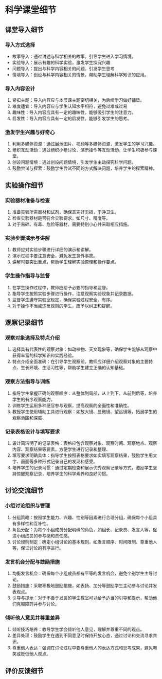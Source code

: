 # 科学课堂细节

## 课堂导入细节

### 导入方式选择

+ 故事导入：通过讲述与科学相关的故事，引导学生进入学习情境。
+ 实验导入：展示有趣的科学实验，激发学生探究兴趣
+ 问题导入：提出与科学内容相关的问题，引发学生思考
+ 情境导入：创设与科学内容相关的情景，帮助学生理解科学知识的应用。

### 导入内容设计

1. 紧扣主题：导入内容应与本节课主题密切相关，为后续学习做好铺垫。
2. 难度适宜：导入内容应与学生认知水平相符，避免过难或过易
3. 趣味性：导入内容应具有一定的趣味性，能够吸引学生的注意力。
4. 启发性：导入内容应具有一定的启发性，能够引发学生的思考。

### 激发学生兴趣与好奇心

1. 利用多媒体资源：通过展示图片、视频等多媒体资源，激发学生的学习兴趣。
2. 组织互动活动：通过组织小组讨论，演示操作等互动活动，让学生积极参与课堂。
3. 创设问题情境：通过创设问题情境，引发学生主动探究科学问题。
4. 鼓励尝试与探索：鼓励学生尝试不同的方式解决问题，培养学生的探索精神。

## 实验操作细节

### 实验器材准备与检查

1. 准备实验所需器材和试剂，确保其完好无损，干净卫生。
2. 检查实验器材是否符合实验要求，如尺寸、精度等。
3. 对于易碎、有毒、危险等器材，需要特别小心并采取相应措施。

### 实验步骤演示与讲解

1. 教师应对实验步骤进行详细的演示和讲解。
2. 演示过程中要注意安全，避免发生意外事故。
3. 讲解时要突出重点，帮助学生理解实验原理和操作要点。

### 学生操作指导与监督

1. 在学生操作过程中，教师应给予必要的指导和监督。
2. 指导学生按照实验步骤进行操作，注意观察实验现象并记录数据。
3. 监督学生遵守实验室规定，确保实验过程安全、有序。
4. 对于操作不当或违反规则的学生，应予以纠正和提醒。

## 观察记录细节

### 观察对象选择及特点介绍

1. 选择具有代表性的观察对象：如动植物、天文现象等，确保学生能够从观察中获得丰富的科学知识和实践经验。
2. 特点介绍全面准确：在引导学生观察前，教师应详细介绍观察对象的主要特点、生长环境、生活习性等，帮助学生建立正确的认知基础。

### 观察方法指导与训练

1. 指导学生掌握正确的观察顺序：从整体到局部，从上到下，从前到后等，培养学生的有序观察能力。
2. 训练学生运用多种感官参与观察，提高观察的全面性和准确性。
3. 教授学生使用辅助工具进行观察：如放大镜、显微镜、望远镜等，拓展学生的观察范围和深度、

### 记录表格设计与填写要求

1. 设计简洁明了的记录表格：表格应包含观察对象、观察时间、观察地点、观察内容、观察结果等要素，方便学生进行记录和整理、
2. 填写要求明确具体：指导学生按照表格要求如实填写观察结果，鼓励学生用文字、画面等多种形式记录自己的发现和感受。
3. 培养学生的记录习惯：通过定期检查和展示优秀观察记录等方式，激励学生坚持惊醒观察记录，培养学生的科学素养和良好习惯。

## 讨论交流细节

### 小组讨论组织与管理

1. 分组策略：按照学生能力、兴趣、性别等因素进行合理分组，确保每个小组具有多样性和互补性。
2. 角色分配：为每个小组成员分配明确的角色，如组长、记录员、发言人等，促进小组成员的参与感和责任感。
3. 讨论规则制定：确定小组讨论的基本规则，如发言顺序、时间限制、尊重他人等，保证讨论的有序进行。

### 发言机会分配与鼓励措施

1. 均衡发言机会：确保每个小组成员都有平等的发言机会，避免个别学生主导讨论。
2. 鼓励措施：采取积极地鼓励措施，如表扬、加分等鼓励学生主动参与讨论并发表观点。
3. 引导与提示：对于不善于发言的学生教室可以给予适当的引导和提示，帮助他们克服障碍并参与讨论。

### 倾听他人意见并尊重差异

1. 倾听技巧培养：教导学生学会倾听他人意见，理解并尊重不同的观点。
2. 差异处理：鼓励学生在遇到不同意见时保持开放心态，通过讨论和交流寻求共识。
3. 尊重他人表达：强调在讨论过程中要尊重他人的表达方式和思考成果，避免嘲笑或贬低他人观点。

## 评价反馈细节


